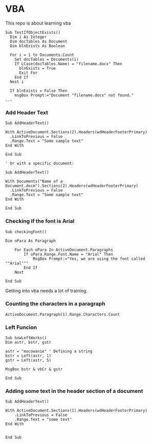 # VBA

This repo is about learning vba


```
Sub TestIfObjectExists()
  Dim i As Integer
  Dim docTables As Document
  Dim blnExists As Boolean

  For i = 1 to Documents.Count
    Set docTables = Documents(i)
    If LCase(docTables.Name) = "filename.docx" Then
      blnExists = True
      Exit For
    End If
  Next i

  If blnExists = False Then
    msgBox Prompt:="Document "filename.docx" not found."
...
```



### Add Header Text
```
Sub AddHeaderText()

With ActiveDocument.Sections(2).Headers(wdHeaderFooterPrimary)
  .LinkToPrevious = False
  .Range.Text = "Some sample text"
End With

End Sub

' Or with a specific document:

Sub AddHeaderText()

With Documents("Name of a Document.docm").Sections(2).Headers(wdHeaderFooterPrimary)
  .LinkToPrevious = False
  .Range.Text = "Some sample text"
End With

End Sub
```

### Checking if the font is Arial
```
Sub checkingFont()

Dim oPara As Paragraph

    For Each oPara In ActiveDocument.Paragraphs
        If oPara.Range.Font.Name = "Arial" Then
            MsgBox Prompt:="Yes, we are using the font called ""Arial"""
        End If
    Next

End Sub
```

Getting into vba needs a lot of training.

### Counting the characters in a paragraph
```
ActiveDocument.Paragraph(1).Range.Characters.Count
```

### Left Funcion

```
Sub howLeftWorks()
Dim astr, bstr, gstr

astr = "mocowanie" ' Defining a string
bstr = Left(astr, 1)
gstr = Left(astr, 5)

MsgBox bstr & vbCr & gstr

End Sub
```

### Adding some text in the header section of a document
```
Sub AddHeaderText()

With ActiveDocument.Sections(1).Headers(wdHeaderFooterPrimary)
    .LinkToPrevious = False
    .Range.Text = "some text"
End With


End Sub
```
